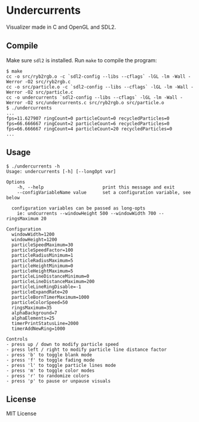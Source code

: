 Undercurrents
=============

Visualizer made in C and OpenGL and SDL2.

Compile
-------

Make sure `sdl2` is installed.  Run `make` to compile the program:

    $ make
    cc -o src/ryb2rgb.o -c `sdl2-config --libs --cflags` -lGL -lm -Wall -Werror -O2 src/ryb2rgb.c
    cc -o src/particle.o -c `sdl2-config --libs --cflags` -lGL -lm -Wall -Werror -O2 src/particle.c
    cc -o undercurrents `sdl2-config --libs --cflags` -lGL -lm -Wall -Werror -O2 src/undercurrents.c src/ryb2rgb.o src/particle.o
    $ ./undercurrents
    ...
    fps=11.627907 ringCount=0 particleCount=0 recycledParticles=0
    fps=66.666667 ringCount=2 particleCount=6 recycledParticles=0
    fps=66.666667 ringCount=4 particleCount=20 recycledParticles=0
    ...

Usage
-----

```
$ ./undercurrents -h
Usage: undercurrents [-h] [--longOpt var]

Options
    -h, --help                      print this message and exit
    --configVariableName value      set a configuration variable, see below

  configuration variables can be passed as long-opts
    ie: undcurrents --windowHeight 500 --windowWidth 700 --ringsMaximum 20

Configuration
  windowWidth=1200
  windowHeight=1200
  particleSpeedMaximum=30
  particleSpeedFactor=100
  particleRadiusMinimum=1
  particleRadiusMaximum=5
  particleHeightMinimum=0
  particleHeightMaximum=5
  particleLineDistanceMinimum=0
  particleLineDistanceMaximum=200
  particleLineRingDisable=-1
  particleExpandRate=20
  particleBornTimerMaximum=1000
  particleColorSpeed=50
  ringsMaximum=35
  alphaBackground=7
  alphaElements=25
  timerPrintStatusLine=2000
  timerAddNewRing=1000

Controls
- press up / down to modify particle speed
- press left / right to modify particle line distance factor
- press 'b' to toggle blank mode
- press 'f' to toggle fading mode
- press 'l' to toggle particle lines mode
- press 'm' to toggle color modes
- press 'r' to randomize colors
- press 'p' to pause or unpause visuals
```

License
-------

MIT License
